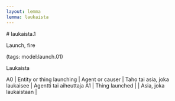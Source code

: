 ```yaml
---
layout: lemma
lemma: laukaista
---
```


<div class="sense">
# <span class="sensename">laukaista.1</span>

<span class="description">Launch, fire</span>

(tags: model:launch.01)

<span class="description">Laukaista</span>

A0 | Entity or thing launching | Agent or causer | Taho tai asia, joka laukaisee | Agentti tai aiheuttaja
A1 | Thing launched |   | Asia, joka laukaistaan |  

</div>

